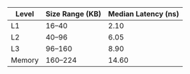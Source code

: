 | Level | Size Range (KB) | Median Latency (ns) |
|-------|-----------------|-------------------|
| L1 | 16–40 | 2.10 |
| L2 | 40–96 | 6.05 |
| L3 | 96–160 | 8.90 |
| Memory | 160–224 | 14.60 |
